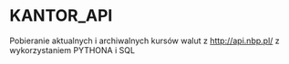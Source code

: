 # KANTOR_API
Pobieranie aktualnych i archiwalnych kursów walut z http://api.nbp.pl/ z wykorzystaniem PYTHONA i SQL
